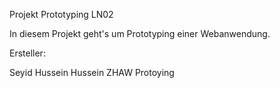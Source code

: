 Projekt Prototyping LN02

In diesem Projekt geht's um Prototyping einer Webanwendung. 

Ersteller: 

Seyid Hussein Hussein
ZHAW
Protoying
